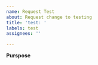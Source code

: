 ```yaml
---
name: Request Test
about: Request change to testing
title: 'test: '
labels: test
assignees: ''

---
```


**Purspose**
<!-- Where do you need to update testing (please explain) ? -->

